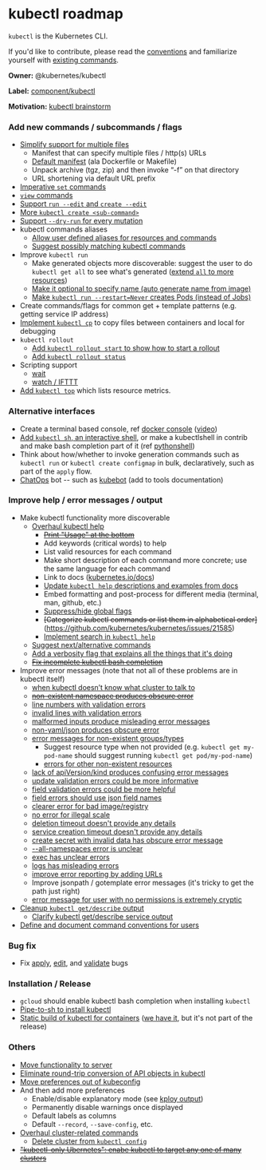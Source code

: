 # kubectl roadmap

`kubectl` is the Kubernetes CLI.

If you'd like to contribute, please read the [conventions](/contributors/devel/kubectl-conventions.md) and familiarize yourself with [existing commands](http://kubernetes.io/docs/user-guide/kubectl-overview/).

**Owner:** @kubernetes/kubectl

**Label:** [component/kubectl](https://github.com/kubernetes/kubernetes/labels/component%2Fkubectl)

**Motivation:** [kubectl brainstorm](https://docs.google.com/document/d/1tPrTL5Fi8BjlIK_XwNz-W260ll2ZYflrdbtnwE1PQoE/edit?pli=1#)

### Add new commands / subcommands / flags
* [Simplify support for multiple files](https://github.com/kubernetes/kubernetes/issues/24649)
  * Manifest that can specify multiple files / http(s) URLs
  * [Default manifest](https://github.com/kubernetes/kubernetes/issues/3268) (ala Dockerfile or Makefile)
  * Unpack archive (tgz, zip) and then invoke “-f” on that directory
  * URL shortening via default URL prefix
* [Imperative `set` commands](https://github.com/kubernetes/kubernetes/issues/21648)
* [`view` commands](https://github.com/kubernetes/kubernetes/issues/29679)
* [Support `run --edit` and `create --edit`](https://github.com/kubernetes/kubernetes/issues/18064)
* [More `kubectl create <sub-command>`](https://github.com/kubernetes/kubernetes/issues/25382)
* [Support `--dry-run` for every mutation](https://github.com/kubernetes/kubernetes/issues/11488)
* kubectl commands aliases
  * [Allow user defined aliases for resources and commands](https://github.com/kubernetes/kubernetes/issues/18023)
  * [Suggest possibly matching kubectl commands](https://github.com/kubernetes/kubernetes/issues/25180)
* Improve `kubectl run`
  * Make generated objects more discoverable: suggest the user to do `kubectl get all` to see what's generated ([extend `all` to more resources](https://github.com/kubernetes/kubernetes/issues/22337))
  * [Make it optional to specify name (auto generate name from image)](https://github.com/kubernetes/kubernetes/issues/2643)
  * [Make `kubectl run --restart=Never` creates Pods (instead of Jobs)](https://github.com/kubernetes/kubernetes/issues/24533)
* Create commands/flags for common get + template patterns (e.g. getting service IP address)
* [Implement `kubectl cp`](https://github.com/kubernetes/kubernetes/issues/13776) to copy files between containers and local for debugging
* `kubectl rollout`
  * [Add `kubectl rollout start` to show how to start a rollout](https://github.com/kubernetes/kubernetes/issues/25142)
  * [Add `kubectl rollout status`](https://github.com/kubernetes/kubernetes/issues/25235)
* Scripting support
  * [wait](https://github.com/kubernetes/kubernetes/issues/1899)
  * [watch / IFTTT](https://github.com/kubernetes/kubernetes/issues/5164)
* [Add `kubectl top`](https://github.com/kubernetes/kubernetes/issues/11382) which lists resource metrics.

### Alternative interfaces

* Create a terminal based console, ref [docker console](https://github.com/dustinlacewell/console) ([video](https://www.youtube.com/watch?v=wSzZxbDYgtY))
* [Add `kubectl sh`, an interactive shell](https://github.com/kubernetes/kubernetes/issues/25385), or make a kubectlshell in contrib and make bash completion part of it (ref [pythonshell](https://gist.github.com/bprashanth/9a3c8dfbba443698ddd960b8087107bf))
* Think about how/whether to invoke generation commands such as `kubectl run` or `kubectl create configmap` in bulk, declaratively, such as part of the `apply` flow.
* [ChatOps](https://www.pagerduty.com/blog/what-is-chatops/) bot -- such as [kubebot](https://github.com/harbur/kubebot) (add to tools documentation)

### Improve help / error messages / output
* Make kubectl functionality more discoverable
  * [Overhaul kubectl help](https://github.com/kubernetes/kubernetes/issues/16089)
    * ~~[Print "Usage" at the bottom](https://github.com/kubernetes/kubernetes/issues/7496)~~
    * Add keywords (critical words) to help
    * List valid resources for each command
    * Make short description of each command more concrete; use the same language for each command
    * Link to docs ([kubernetes.io/docs](http://kubernetes.io/docs))
    * [Update `kubectl help` descriptions and examples from docs](https://github.com/kubernetes/kubernetes/issues/25290)
    * Embed formatting and post-process for different media (terminal, man, github, etc.)
    * [Suppress/hide global flags](https://github.com/kubernetes/kubernetes/issues/23402)
    * ~~[Categorize kubectl commands or list them in alphabetical order]~~(https://github.com/kubernetes/kubernetes/issues/21585)
    * [Implement search in `kubectl help`](https://github.com/kubernetes/kubernetes/issues/25234)
  * [Suggest next/alternative commands](https://github.com/kubernetes/kubernetes/issues/19736)
  * [Add a verbosity flag that explains all the things that it's doing](https://github.com/kubernetes/kubernetes/issues/25272)
  * ~~[Fix incomplete kubectl bash completion](https://github.com/kubernetes/kubernetes/issues/25287)~~
* Improve error messages (note that not all of these problems are in kubectl itself)
  * [when kubectl doesn’t know what cluster to talk to](https://github.com/kubernetes/kubernetes/issues/24420)
  * ~~[non-existent namespace produces obscure error](https://github.com/kubernetes/kubernetes/issues/15542)~~
  * [line numbers with validation errors](https://github.com/kubernetes/kubernetes/issues/12231)
  * [invalid lines with validation errors](https://github.com/kubernetes/kubernetes/issues/6132)
  * [malformed inputs produce misleading error messages](https://github.com/kubernetes/kubernetes/issues/9012)
  * [non-yaml/json produces obscure error](https://github.com/kubernetes/kubernetes/issues/8838)
  * [error messages for non-existent groups/types](https://github.com/kubernetes/kubernetes/issues/19530)
    * Suggest resource type when not provided (e.g. `kubectl get my-pod-name` should suggest running `kubectl get pod/my-pod-name`)
    * [errors for other non-existent resources](https://github.com/kubernetes/kubernetes/issues/6703)
  * [lack of apiVersion/kind produces confusing error messages](https://github.com/kubernetes/kubernetes/issues/6439)
  * [update validation errors could be more informative](https://github.com/kubernetes/kubernetes/issues/8668)
  * [field validation errors could be more helpful](https://github.com/kubernetes/kubernetes/issues/10534)
  * [field errors should use json field names](https://github.com/kubernetes/kubernetes/issues/3084)
  * [clearer error for bad image/registry](https://github.com/kubernetes/kubernetes/issues/7960)
  * [no error for illegal scale](https://github.com/kubernetes/kubernetes/issues/11148)
  * [deletion timeout doesn't provide any details](https://github.com/kubernetes/kubernetes/issues/19427)
  * [service creation timeout doesn't provide any details](https://github.com/kubernetes/kubernetes/issues/4860)
  * [create secret with invalid data has obscure error message](https://github.com/kubernetes/kubernetes/issues/10309)
  * [--all-namespaces error is unclear](https://github.com/kubernetes/kubernetes/issues/15834)
  * [exec has unclear errors](https://github.com/kubernetes/kubernetes/issues/9944)
  * [logs has misleading errors](https://github.com/kubernetes/kubernetes/issues/6376)
  * [improve error reporting by adding URLs](https://github.com/kubernetes/kubernetes/issues/5551)
  * Improve jsonpath / gotemplate error messages (it's tricky to get the path just right)
  * [error message for user with no permissions is extremely cryptic](https://github.com/kubernetes/kubernetes/issues/26909)
* [Cleanup `kubectl get/describe` output](https://github.com/kubernetes/kubernetes/issues/20941)
  * [Clarify kubectl get/describe service output](https://github.com/kubernetes/kubernetes/issues/22702)
* [Define and document command conventions for users](https://github.com/kubernetes/kubernetes/issues/25388)

### Bug fix
* Fix [apply](https://github.com/kubernetes/kubernetes/issues?utf8=%E2%9C%93&q=is%3Aopen+label%3Acomponent%2Fkubectl+label%3Akind%2Fbug+apply), [edit](https://github.com/kubernetes/kubernetes/issues?utf8=%E2%9C%93&q=is%3Aopen+label%3Acomponent%2Fkubectl+label%3Akind%2Fbug+edit), and [validate](https://github.com/kubernetes/kubernetes/issues?utf8=%E2%9C%93&q=is%3Aopen+label%3Acomponent%2Fkubectl+label%3Akind%2Fbug+validate) bugs

### Installation / Release
* `gcloud` should enable kubectl bash completion when installing `kubectl`
* [Pipe-to-sh to install kubectl](https://github.com/kubernetes/kubernetes/issues/25386)
* [Static build of kubectl for containers](https://github.com/kubernetes/kubernetes/issues/23708) ([we have it](https://git.k8s.io/kubernetes/examples/kubectl-container), but it's not part of the release)

### Others
* [Move functionality to server](https://github.com/kubernetes/kubernetes/issues/12143)
* [Eliminate round-trip conversion of API objects in kubectl](https://github.com/kubernetes/kubernetes/issues/3955)
* [Move preferences out of kubeconfig](https://github.com/kubernetes/kubernetes/issues/10693)
* And then add more preferences
  * Enable/disable explanatory mode (see [kploy output](https://github.com/kubernauts/kploy))
  * Permanently disable warnings once displayed
  * Default labels as columns
  * Default `--record`, `--save-config`, etc.
* [Overhaul cluster-related commands](https://github.com/kubernetes/kubernetes/issues/20605)
  * [Delete cluster from `kubectl config`](https://github.com/kubernetes/kubernetes/issues/25601)
* ~~["kubectl-only Ubernetes": enabe kubectl to target any one of many clusters](https://github.com/kubernetes/kubernetes/issues/23492)~~
